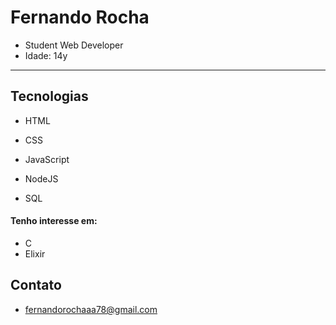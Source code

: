 # Fernando Rocha

- Student Web Developer
- Idade: 14y

<hr>

## Tecnologias

- HTML
- CSS
- JavaScript

- NodeJS
- SQL

#### Tenho interesse em:

- C
- Elixir

## Contato
- fernandorochaaa78@gmail.com
